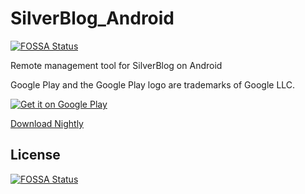 # SilverBlog_Android
[![FOSSA Status](https://app.fossa.io/api/projects/git%2Bgithub.com%2FSilverBlogTeam%2Fsilverblog_android.svg?type=shield)](https://app.fossa.io/projects/git%2Bgithub.com%2FSilverBlogTeam%2Fsilverblog_android?ref=badge_shield)

Remote management tool for SilverBlog on Android

Google Play and the Google Play logo are trademarks of Google LLC.

<a href='https://play.google.com/store/apps/details?id=com.reallct.qwe7002.SilverBlog_client&utm_source=github&pcampaignid=MKT-Other-global-all-co-prtnr-py-PartBadge-Mar2515-1'><img alt='Get it on Google Play' src='https://play.google.com/intl/en_us/badges/images/generic/en_badge_web_generic.png'/></a>

[Download Nightly](https://github.com/SilverBlogTeam/SilverBlog_Android/releases)


## License
[![FOSSA Status](https://app.fossa.io/api/projects/git%2Bgithub.com%2FSilverBlogTeam%2Fsilverblog_android.svg?type=large)](https://app.fossa.io/projects/git%2Bgithub.com%2FSilverBlogTeam%2Fsilverblog_android?ref=badge_large)